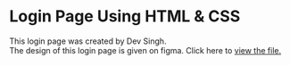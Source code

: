 <h1>Login Page Using HTML & CSS</h1> 

This login page was created by Dev Singh.
<br>
The design of this login page is given on figma. Click here to <a href="https://www.figma.com/community/file/1032944260806485156">view the file.</a>